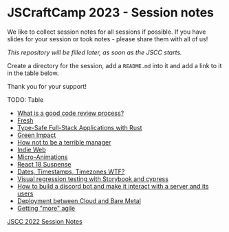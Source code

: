 # JSCraftCamp 2023 - Session notes

We like to collect session notes for all sessions if possible. If you have slides for your session or took notes - please share them with all of us!

_This repository will be filled later, as soon as the JSCC starts._

Create a directory for the session, add a `README.md` into it and add a link to it in the table below. 

Thank you for your support!

TODO: Table

- [What is a good code review process?](code-review-process/README.md)
- [Fresh](fresh/README.md)
- [Type-Safe Full-Stack Applications with Rust](fullstack-rust/README.md)
- [Green Impact](green-impact/README.md)
- [How not to be a terrible manager](how-not-to-be-a-terrible-manager/README.md)
- [Indie Web](indie-web/README.md)
- [Micro-Animations](micro-animations/README.md)
- [React 18 Suspense](react-18-Suspense-improve-code-structure/README.md)
- [Dates, Timestamps, Timezones WTF?](timezones-wtf/README.md)
- [Visual regression testing with Storybook and cypress](visual-regression/README.md)
- [How to build a discord bot and make it interact with a server and its users](discord-bot/readme.md)
- [Deployment between Cloud and Bare Metal](deployment/README.md)
- [Getting "more" agile](getting-more-agile/README.md)

[JSCC 2022 Session Notes](https://github.com/jscraftcamp/jscc22-sessions)

